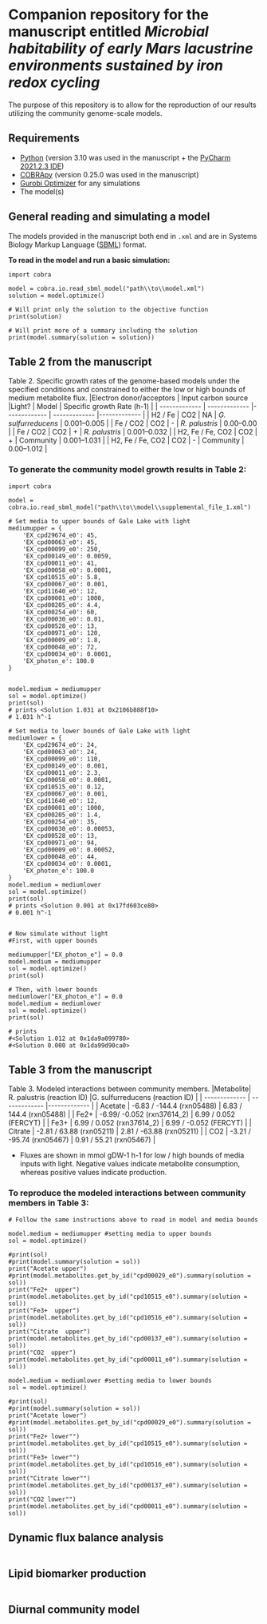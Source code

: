 # Companion repository for the manuscript entitled _Microbial habitability of early Mars lacustrine environments sustained by iron redox cycling_

The purpose of this repository is to allow for the reproduction of our results utilizing the community genome-scale models.

## Requirements
* [Python](https://www.python.org/downloads/) (version 3.10 was used in the manuscript + the [PyCharm 2021.2.3 IDE](https://www.jetbrains.com/pycharm/))
* [COBRApy](https://github.com/opencobra/cobrapy) (version 0.25.0 was used in the manuscript)
* [Gurobi Optimizer](http://www.gurobi.com/registration/download-reg) for any simulations
* The model(s)


## General reading and simulating a model
The models provided in the manuscript both end in `.xml` and are in Systems Biology Markup Language ([SBML](https://sbml.org/)) format. 

**To read in the model and run a basic simulation:**
```
import cobra

model = cobra.io.read_sbml_model("path\\to\\model.xml")
solution = model.optimize()

# Will print only the solution to the objective function
print(solution)

# Will print more of a summary including the solution
print(model.summary(solution = solution))
```

## Table 2 from the manuscript
Table 2. Specific growth rates of the genome-based models under the specified conditions and constrained to either the low or high bounds of medium metabolite flux.
|Electron donor/acceptors | Input carbon source |Light?  | Model | Specific growth Rate (h-1) |
| ------------- | ------------- |------------- | ------------- |------------- |
| H2 / Fe | CO2  | NA  | _G. sulfurreducens_  | 0.001–0.005  |
| Fe / CO2 |  CO2  | - | _R. palustris_ | 0.00–0.00 |
| Fe / CO2  |  CO2  | +  | _R. palustris_  | 0.001–0.032  |
| H2, Fe / Fe, CO2  |  CO2  | +  | Community  | 0.001–1.031  |
| H2, Fe / Fe, CO2 |  CO2 | - | Community | 0.00–1.012 |

### To generate the community model growth results in Table 2:
```
import cobra

model = cobra.io.read_sbml_model("path\\to\\model\\supplemental_file_1.xml")

# Set media to upper bounds of Gale Lake with light
mediumupper = {
    'EX_cpd29674_e0': 45,
    'EX_cpd00063_e0': 45,
    'EX_cpd00099_e0': 250,
    'EX_cpd00149_e0': 0.0059,
    'EX_cpd00011_e0': 41,
    'EX_cpd00058_e0': 0.0001,
    'EX_cpd10515_e0': 5.8,
    'EX_cpd00067_e0': 0.001,
    'EX_cpd11640_e0': 12,
    'EX_cpd00001_e0': 1000,
    'EX_cpd00205_e0': 4.4,
    'EX_cpd00254_e0': 60,
    'EX_cpd00030_e0': 0.01,
    'EX_cpd00528_e0': 13,
    'EX_cpd00971_e0': 120,
    'EX_cpd00009_e0': 1.8,
    'EX_cpd00048_e0': 72,
    'EX_cpd00034_e0': 0.0001,
    'EX_photon_e': 100.0
}


model.medium = mediumupper
sol = model.optimize()
print(sol)
# prints <Solution 1.031 at 0x2106b888f10>
# 1.031 h^-1

# Set media to lower bounds of Gale Lake with light
mediumlower = {
    'EX_cpd29674_e0': 24,
    'EX_cpd00063_e0': 24,
    'EX_cpd00099_e0': 110,
    'EX_cpd00149_e0': 0.001,
    'EX_cpd00011_e0': 2.3,
    'EX_cpd00058_e0': 0.0001,
    'EX_cpd10515_e0': 0.12,
    'EX_cpd00067_e0': 0.001,
    'EX_cpd11640_e0': 12,
    'EX_cpd00001_e0': 1000,
    'EX_cpd00205_e0': 1.4,
    'EX_cpd00254_e0': 35,
    'EX_cpd00030_e0': 0.00053,
    'EX_cpd00528_e0': 13,
    'EX_cpd00971_e0': 94,
    'EX_cpd00009_e0': 0.00052,
    'EX_cpd00048_e0': 44,
    'EX_cpd00034_e0': 0.0001,
    'EX_photon_e': 100.0
}
model.medium = mediumlower
sol = model.optimize()
print(sol)
# prints <Solution 0.001 at 0x17fd603ce80>
# 0.001 h^-1


# Now simulate without light
#First, with upper bounds

mediumupper["EX_photon_e"] = 0.0
model.medium = mediumupper
sol = model.optimize()
print(sol)

# Then, with lower bounds
mediumlower["EX_photon_e"] = 0.0
model.medium = mediumlower
sol = model.optimize()
print(sol)

# prints 
#<Solution 1.012 at 0x1da9a099780>
#<Solution 0.000 at 0x1da99d90ca0>
```
## Table 3 from the manuscript
Table 3. Modeled interactions between community members. 
|Metabolite| R. palustris (reaction ID) |G. sulfurreducens (reaction ID) | 
| ------------- | ------------- |------------- | 
| Acetate | -6.83 / -144.4 (rxn05488)  | 6.83 / 144.4 (rxn05488)  | 
| Fe2+ |  -6.99/ -0.052 (rxn37614_2)  | 6.99 / 0.052 (FERCYT) | 
| Fe3+  |  6.99 / 0.052 (rxn37614_2)  | 6.99 / -0.052 (FERCYT) |
| Citrate  |  -2.81 / 63.88 (rxn05211)  |  2.81 / -63.88 (rxn05211)  |
| CO2 |  -3.21 / -95.74 (rxn05467) |  0.91 / 55.21 (rxn05467)  |
* Fluxes are shown in mmol gDW-1 h-1 for low / high bounds of media inputs with light. Negative values indicate metabolite consumption, whereas positive values indicate production.


### To reproduce the modeled interactions between community members in Table 3:
```
# Follow the same instructions above to read in model and media bounds

model.medium = mediumupper #setting media to upper bounds
sol = model.optimize()

#print(sol)
#print(model.summary(solution = sol))
print("Acetate upper")
#print(model.metabolites.get_by_id("cpd00029_e0").summary(solution = sol))
print("Fe2+  upper")
print(model.metabolites.get_by_id("cpd10515_e0").summary(solution = sol))
print("Fe3+  upper")
print(model.metabolites.get_by_id("cpd10516_e0").summary(solution = sol))
print("Citrate  upper")
print(model.metabolites.get_by_id("cpd00137_e0").summary(solution = sol))
print("CO2  upper")
print(model.metabolites.get_by_id("cpd00011_e0").summary(solution = sol))

model.medium = mediumlower #setting media to lower bounds
sol = model.optimize()

#print(sol)
#print(model.summary(solution = sol))
print("Acetate lower")
#print(model.metabolites.get_by_id("cpd00029_e0").summary(solution = sol))
print("Fe2+ lower"")
print(model.metabolites.get_by_id("cpd10515_e0").summary(solution = sol))
print("Fe3+ lower"")
print(model.metabolites.get_by_id("cpd10516_e0").summary(solution = sol))
print("Citrate lower"")
print(model.metabolites.get_by_id("cpd00137_e0").summary(solution = sol))
print("CO2 lower"")
print(model.metabolites.get_by_id("cpd00011_e0").summary(solution = sol))

```

## Dynamic flux balance analysis 
```

```

## Lipid biomarker production
```

```

## Diurnal community model
```

```

